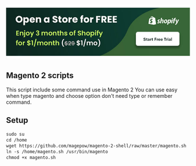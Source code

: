 [<img src="https://github.com/magepow/themeforest/blob/master/shopify/shopify_affiliate.jpg" >](https://shopify.pxf.io/VyL446)

## Magento 2 scripts
This script include some command use in Magento 2
You can use easy when type magento and choose option don't need type or remember command.

## Setup

```
sudo su
cd /home
wget https://github.com/magepow/magento-2-shell/raw/master/magento.sh
ln -s /home/magento.sh /usr/bin/magento
chmod +x magento.sh
```
